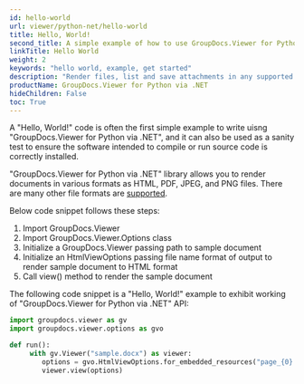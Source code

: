 ```yaml
---
id: hello-world
url: viewer/python-net/hello-world
title: Hello, World!
second_title: A simple example of how to use GroupDocs.Viewer for Python via .NET
linkTitle: Hello World
weight: 2
keywords: "hello world, example, get started"
description: "Render files, list and save attachments in any supported format using GroupDocs.Viewer for Python via .NET to experience its simplicity and power in Python."
productName: GroupDocs.Viewer for Python via .NET
hideChildren: False
toc: True
---
```


A "Hello, World!" code is often the first simple example to write uisng "GroupDocs.Viewer for Python via .NET", and it can also be used as a sanity test to ensure the software intended to compile or run source code is correctly installed.

"GroupDocs.Viewer for Python via .NET" library allows you to render documents in various formats as HTML, PDF, JPEG, and PNG files. There are many other file formats are [supported](/viewer/python-net/supported-document-formats/).

Below code snippet follows these steps:

1. Import GroupDocs.Viewer 
2. Import GroupDocs.Viewer.Options class
3. Initialize a GroupDocs.Viewer passing path to sample document
4. Initialize an HtmlViewOptions passing file name format of output to render sample document to HTML format
5. Call view() method to render the sample document

The following code snippet is a "Hello, World!" example to exhibit working of "GroupDocs.Viewer for Python via .NET" API:

```python
import groupdocs.viewer as gv
import groupdocs.viewer.options as gvo

def run():
     with gv.Viewer("sample.docx") as viewer:
        options = gvo.HtmlViewOptions.for_embedded_resources("page_{0}.html")
        viewer.view(options)
```